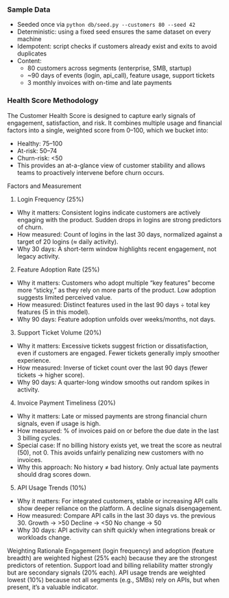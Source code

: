 ### Sample Data
- Seeded once via `python db/seed.py --customers 80 --seed 42`
- Deterministic: using a fixed seed ensures the same dataset on every machine
- Idempotent: script checks if customers already exist and exits to avoid duplicates
- Content:
    - 80 customers across segments (enterprise, SMB, startup)
    - ~90 days of events (login, api_call), feature usage, support tickets
    - 3 monthly invoices with on-time and late payments

### Health Score Methodology
The Customer Health Score is designed to capture early signals of engagement, satisfaction, and risk. It combines multiple usage and financial factors into a single, weighted score from 0–100, which we bucket into:
- Healthy: 75–100
- At-risk: 50–74
- Churn-risk: <50
- This provides an at-a-glance view of customer stability and allows teams to proactively intervene before churn occurs.

Factors and Measurement
1. Login Frequency (25%)
- Why it matters: Consistent logins indicate customers are actively engaging with the product. Sudden drops in logins are strong predictors of churn.
- How measured: Count of logins in the last 30 days, normalized against a target of 20 logins (≈ daily activity).
- Why 30 days: A short-term window highlights recent engagement, not legacy activity.

2. Feature Adoption Rate (25%)
- Why it matters: Customers who adopt multiple “key features” become more “sticky,” as they rely on more parts of the product. Low adoption suggests limited perceived value.
- How measured: Distinct features used in the last 90 days ÷ total key features (5 in this model).
- Why 90 days: Feature adoption unfolds over weeks/months, not days.

3. Support Ticket Volume (20%)
- Why it matters: Excessive tickets suggest friction or dissatisfaction, even if customers are engaged. Fewer tickets generally imply smoother experience.
- How measured: Inverse of ticket count over the last 90 days (fewer tickets → higher score).
- Why 90 days: A quarter-long window smooths out random spikes in activity.

4. Invoice Payment Timeliness (20%)
- Why it matters: Late or missed payments are strong financial churn signals, even if usage is high.
- How measured: % of invoices paid on or before the due date in the last 3 billing cycles.
- Special case: If no billing history exists yet, we treat the score as neutral (50), not 0. This avoids unfairly penalizing new customers with no invoices.
- Why this approach: No history ≠ bad history. Only actual late payments should drag scores down.

5. API Usage Trends (10%)
- Why it matters: For integrated customers, stable or increasing API calls show deeper reliance on the platform. A decline signals disengagement.
- How measured: Compare API calls in the last 30 days vs. the previous 30.
Growth → >50
Decline → <50
No change → 50
- Why 30 days: API activity can shift quickly when integrations break or workloads change.

Weighting Rationale
Engagement (login frequency) and adoption (feature breadth) are weighted highest (25% each) because they are the strongest predictors of retention.
Support load and billing reliability matter strongly but are secondary signals (20% each).
API usage trends are weighted lowest (10%) because not all segments (e.g., SMBs) rely on APIs, but when present, it’s a valuable indicator.
